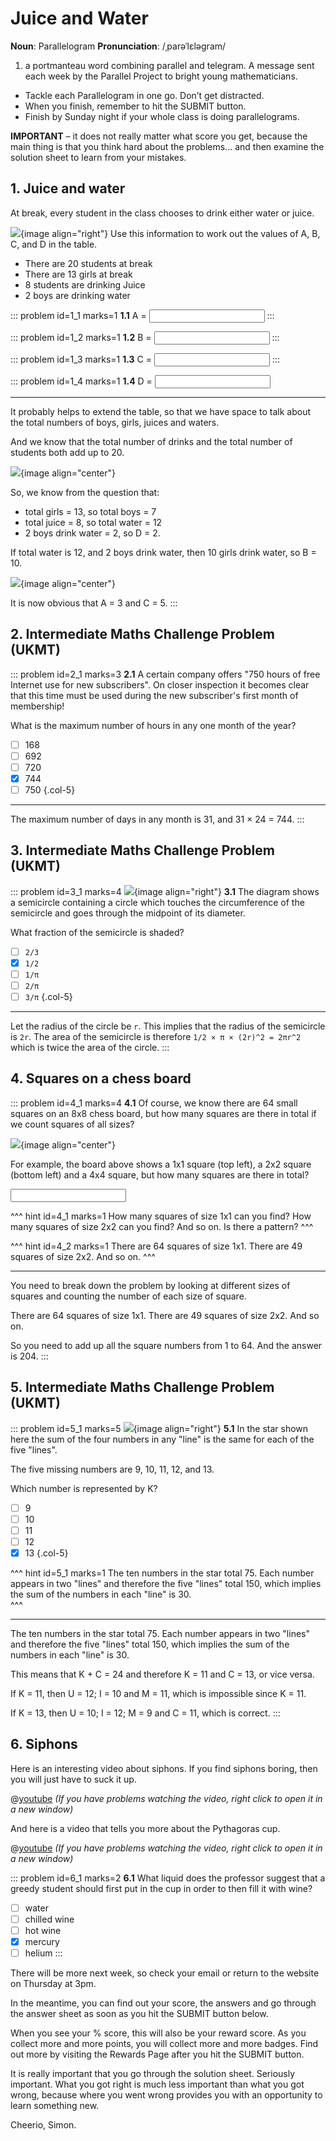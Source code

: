 # Juice and Water

<div class="dictionary">

__Noun__: Parallelogram
__Pronunciation__: /ˌparəˈlɛləɡram/

1. a portmanteau word combining parallel and telegram. A message sent each
week by the Parallel Project to bright young mathematicians.

</div>

* Tackle each Parallelogram in one go. Don’t get distracted.
* When you finish, remember to hit the SUBMIT button.
*	Finish by Sunday night if your whole class is doing parallelograms.

__IMPORTANT__ – it does not really matter what score you get, because the main thing is that you think hard about the problems... and then examine the solution sheet to learn from your mistakes.


## 1. Juice and water

At break, every student in the class chooses to drink either water or juice.

![](/resources/10-33-juice-water/1-juice.jpg){image align="right"}
Use this information to work out the values of A, B, C, and D in the table.

* There are 20 students at break
* There are 13 girls at break
* 8 students are drinking Juice
* 2 boys are drinking water

::: problem id=1_1 marks=1
__1.1__ A = <input solution="3"/>
:::

::: problem id=1_2 marks=1
__1.2__ B = <input solution="10"/>
:::

::: problem id=1_3 marks=1
__1.3__ C = <input solution="5"/>
:::

::: problem id=1_4 marks=1
__1.4__ D = <input solution="2"/>

---

It probably helps to extend the table, so that we have space to talk about the total numbers of boys, girls, juices and waters.  

And we know that the total number of drinks and the total number of students both add up to 20.

![](/resources/10-33-juice-water/1-juice-answer1.jpg){image align="center"}  

So, we know from the question that:

* total girls = 13, so total boys = 7
* total juice = 8, so total water = 12
* 2 boys drink water = 2, so D = 2.

If total water is 12, and 2 boys drink water, then 10 girls drink water, so B = 10.

![](/resources/10-33-juice-water/1-juice-answer2.jpg){image align="center"}   

It is now obvious that A = 3 and C = 5.
:::


## 2. Intermediate Maths Challenge Problem (UKMT)
<!--- (1999) Q03 --->

::: problem id=2_1 marks=3
__2.1__ A certain company offers "750 hours of free Internet use for new subscribers". On closer inspection it becomes clear that this time must be used during the new subscriber's first month of membership!

What is the maximum number of hours in any one month of the year?

* [ ] 168
* [ ] 692
* [ ] 720
* [x] 744
* [ ] 750
{.col-5}

---

The maximum number of days in any month is 31, and 31 × 24 = 744.
:::


## 3.	Intermediate Maths Challenge Problem (UKMT)
<!--- (1999) Q13 --->

::: problem id=3_1 marks=4
![](/resources/10-33-juice-water/3-semicircle.jpg){image align="right"}
__3.1__ The diagram shows a semicircle containing a circle which touches the circumference of the semicircle and goes through the midpoint of its diameter.  

What fraction of the semicircle is shaded?

* [ ] `2/3`
* [x] `1/2`
* [ ] `1/π`
* [ ] `2/π`
* [ ] `3/π`
{.col-5}

---

Let the radius of the circle be `r`. This implies that the radius of the semicircle is `2r`. The area of the semicircle is therefore `1/2 × π × (2r)^2 = 2πr^2` which is twice the area of the circle.
:::


## 4.	Squares on a chess board 	

::: problem id=4_1 marks=4
__4.1__ Of course, we know there are 64 small squares on an 8x8 chess board, but how many squares are there in total if we count squares of all sizes?

![](/resources/10-33-juice-water/4-chessboard.png){image align="center"}  

For example, the board above shows a 1x1 square (top left), a 2x2 square (bottom left) and a 4x4 square, but how many squares are there in total?

<input solution="204"/>

^^^ hint id=4_1 marks=1
How many squares of size 1x1 can you find? How many squares of size 2x2 can you find? And so on. Is there a pattern?
^^^

^^^ hint id=4_2 marks=1
There are 64 squares of size 1x1. There are 49 squares of size 2x2. And so on.
^^^

---

You need to break down the problem by looking at different sizes of squares and counting the number of each size of square.  

There are 64 squares of size 1x1. There are 49 squares of size 2x2. And so on.  

So you need to add up all the square numbers from 1 to 64. And the answer is 204.
:::


## 5. Intermediate Maths Challenge Problem (UKMT)
<!--- (1999) Q23 --->

::: problem id=5_1 marks=5
![](/resources/10-33-juice-water/5-star.jpg){image align="right"}
__5.1__ In the star shown here the sum of the four numbers in any "line" is the same for each of the five "lines".  

The five missing numbers are 9, 10, 11, 12, and 13.  

Which number is represented by K?

* [ ] 9
* [ ] 10
* [ ] 11
* [ ] 12
* [x] 13
{.col-5}

^^^ hint id=5_1 marks=1
The ten numbers in the star total 75. Each number appears in two "lines" and therefore the five "lines" total 150, which implies the sum of the numbers in each "line" is 30.  
^^^

---

The ten numbers in the star total 75. Each number appears in two "lines" and therefore the five "lines" total 150, which implies the sum of the numbers in each "line" is 30.  

This means that K + C = 24 and therefore K = 11 and C = 13, or vice versa.  

If K = 11, then U = 12; I = 10 and M = 11, which is impossible since K = 11.  

If K = 13, then U = 10; I = 12; M = 9 and C = 11, which is correct.
:::


## 6. Siphons

Here is an interesting video about siphons. If you find siphons boring, then you will just have to suck it up.

@[youtube](4SEv_GxAo70?rel=0) _(If you have problems watching the video, right click to open it in a new window)_  

And here is a video that tells you more about the Pythagoras cup.

@[youtube](ISfIT3B4y6E?rel=0) _(If you have problems watching the video, right click to open it in a new window)_  

::: problem id=6_1 marks=2
__6.1__ What liquid does the professor suggest that a greedy student should first put in the cup in order to then fill it with wine?

* [ ] water
* [ ] chilled wine		
* [ ] hot wine
* [x] mercury
* [ ] helium
:::

There will be more next week, so check your email or return to the website on Thursday at 3pm.  

In the meantime, you can find out your score, the answers and go through the answer sheet as soon as you hit the SUBMIT button below.

When you see your % score, this will also be your reward score. As you collect more and more points, you will collect more and more badges. Find out more by visiting the Rewards Page after you hit the SUBMIT button.

It is really important that you go through the solution sheet. Seriously important. What you got right is much less important than what you got wrong, because where you went wrong provides you with an opportunity to learn something new.

Cheerio,
Simon.
